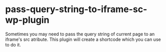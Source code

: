 # pass-query-string-to-iframe-sc-wp-plugin
Sometimes you may need to pass the query string of current page to an iframe's src atribute. This plugin will create a shortcode which you can use to do it.
